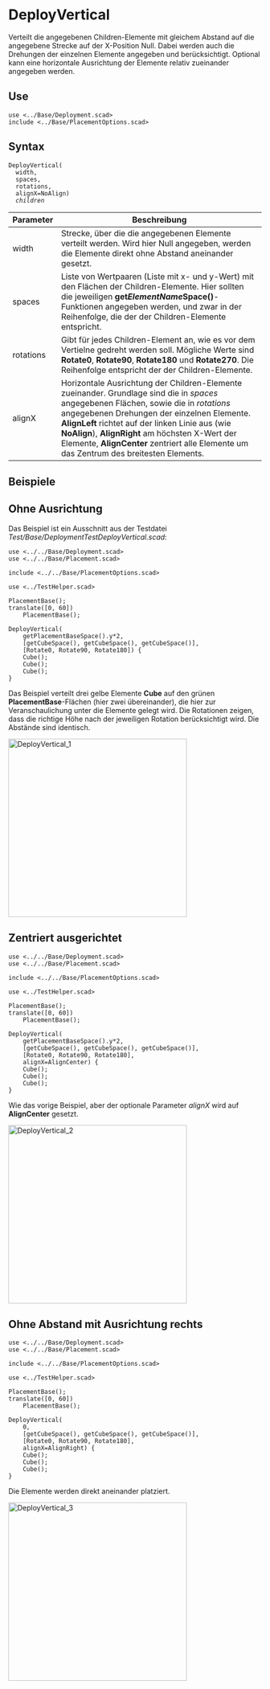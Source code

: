 # DeployVertical
Verteilt die angegebenen Children-Elemente mit gleichem Abstand auf die angegebene Strecke auf der X-Position Null. Dabei werden auch die Drehungen der einzelnen Elemente angegeben und berücksichtigt. Optional kann eine horizontale Ausrichtung der Elemente relativ zueinander angegeben werden.

## Use
<pre><code>use &lt;../Base/Deployment.scad&gt;
include &lt;../Base/PlacementOptions.scad&gt;</pre></code>

## Syntax
<pre><code>DeployVertical(
  width, 
  spaces, 
  rotations,
  alignX=NoAlign)
  <i>children</i>
</pre></code>

| Parameter | Beschreibung |
| ------ | ------ |
| width | Strecke, über die die angegebenen Elemente verteilt werden. Wird hier Null angegeben, werden die Elemente direkt ohne Abstand aneinander gesetzt. |
| spaces| Liste von Wertpaaren (Liste mit x- und y-Wert) mit den Flächen der Children-Elemente. Hier sollten die jeweiligen __get*ElementName*Space()__-Funktionen angegeben werden, und zwar in der Reihenfolge, die der der Children-Elemente entspricht. |
| rotations | Gibt für jedes Children-Element an, wie es vor dem Vertielne gedreht werden soll. Mögliche Werte sind __Rotate0__, __Rotate90__, __Rotate180__ und __Rotate270__. Die Reihenfolge entspricht der der Children-Elemente. |
| alignX | Horizontale Ausrichtung der Children-Elemente zueinander. Grundlage sind die in *spaces* angegebenen Flächen, sowie die in *rotations* angegebenen Drehungen der einzelnen Elemente. __AlignLeft__ richtet auf der linken Linie aus (wie __NoAlign__), __AlignRight__ am höchsten X-Wert der Elemente, __AlignCenter__ zentriert alle Elemente um das Zentrum des breitesten Elements. |

## Beispiele

## Ohne Ausrichtung
Das Beispiel ist ein Ausschnitt aus der Testdatei *Test/Base/DeploymentTestDeployVertical.scad*:

<pre><code>use <../../Base/Deployment.scad>
use <../../Base/Placement.scad>

include <../../Base/PlacementOptions.scad>

use <../TestHelper.scad>

PlacementBase();
translate([0, 60])
    PlacementBase();

DeployVertical(
    getPlacementBaseSpace().y*2, 
    [getCubeSpace(), getCubeSpace(), getCubeSpace()],
    [Rotate0, Rotate90, Rotate180]) {
    Cube();
    Cube();
    Cube();
}</pre></code>

Das Beispiel verteilt drei gelbe Elemente __Cube__ auf den grünen __PlacementBase__-Flächen (hier zwei übereinander), die hier zur Veranschaulichung unter die Elemente gelegt wird. Die Rotationen zeigen, dass die richtige Höhe nach der jeweiligen Rotation berücksichtigt wird. Die Abstände sind identisch.

<img width="355" alt="DeployVertical_1" src="https://user-images.githubusercontent.com/48654609/168467555-2a7ccd27-dc2c-4b1e-8259-e709bb630922.png">

## Zentriert ausgerichtet

<pre><code>use <../../Base/Deployment.scad>
use <../../Base/Placement.scad>

include <../../Base/PlacementOptions.scad>

use <../TestHelper.scad>

PlacementBase();
translate([0, 60])
    PlacementBase();

DeployVertical(
    getPlacementBaseSpace().y*2, 
    [getCubeSpace(), getCubeSpace(), getCubeSpace()],
    [Rotate0, Rotate90, Rotate180],
    alignX=AlignCenter) {
    Cube();
    Cube();
    Cube();
}</pre></code>

Wie das vorige Beispiel, aber der optionale Parameter *alignX* wird auf __AlignCenter__ gesetzt.

<img width="355" alt="DeployVertical_2" src="https://user-images.githubusercontent.com/48654609/168467597-172d0b64-d9ca-4851-8df3-c1058f34661b.png">

## Ohne Abstand mit Ausrichtung rechts

<pre><code>use <../../Base/Deployment.scad>
use <../../Base/Placement.scad>

include <../../Base/PlacementOptions.scad>

use <../TestHelper.scad>

PlacementBase();
translate([0, 60])
    PlacementBase();

DeployVertical(
    0, 
    [getCubeSpace(), getCubeSpace(), getCubeSpace()],
    [Rotate0, Rotate90, Rotate180],
    alignX=AlignRight) {
    Cube();
    Cube();
    Cube();
}</pre></code>

Die Elemente werden direkt aneinander platziert.

<img width="355" alt="DeployVertical_3" src="https://user-images.githubusercontent.com/48654609/168467660-d6692209-38fc-4727-a96b-7560928f9945.png">
